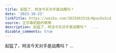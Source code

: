 ```yaml
---
title: 起猛了，柯洁今天对手是战鹰吗？
date: '2023-10-23'
linkTitle: https://weibo.com/3825863518/NpazEeSid
source: 正宗毒奶菇的微博
description: 起猛了，柯洁今天对手是战鹰吗？  ...
disable_comments: true
---
```

起猛了，柯洁今天对手是战鹰吗？  ...